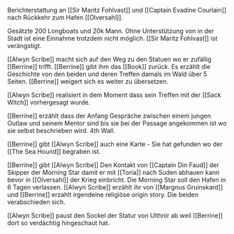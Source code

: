 Berichterstattung an [[Sir Maritz Fohlvast]] und [[Captain Evadine Courlain]] nach Rückkehr zum Hafen [[Olversahl]].

Gesätzte 200 Longboats und 20k Mann. Ohne Unterstützung von in der Stadt ist eine Einnahme trotzdem nicht möglich. [[Sir Maritz Fohlvast]] ist verängstigt.

[[Alwyn Scribe]] macht sich auf den Weg zu den Statuen wo er zufällig [[Berrine]] trifft. [[Berrine]] gibt ihm das [[Book]] zurück. Es erzählt die Geschichte von den beiden und deren Treffen damals im Wald über 5 Seiten. [[Berrine]] weigert sich es weiter zu übersetzen. 

[[Alwyn Scribe]] realisiert in dem Moment dass sein Treffen mit der [[Sack Witch]] vorhergesagt wurde.

[[Berrine]] erzählt dass der Anfang Gespräche zwischen einem jungen Outlaw und seinem Mentor sind bis sie bei der Passage angekommen ist wo sie selbst beschrieben wird. 4th Wall.

[[Berrine]] gibt [[Alwyn Scribe]] auch eine Karte - Sie hat gefunden wo der [[The Sea Hound]] begraben ist.

[[Berrine]] gibt [[Alwyn Scribe]] Den Kontakt von [[Captain Din Faud]] der Skipper der Morning Star damit er mit [[Toria]] nach Suden abhauen kann bevor in [[Olversahl]] der Krieg einbricht. Die Morning Star soll den Hafen in 6 Tagen verlassen. [[Alwyn Scribe]] erzählt ihr von [[Margnus Gruinskard]] und [[Berrine]] erzahlt irgendeine religiöse origin story. Die beiden verabschieden sich.

[[Alwyn Scribe]] paust den Sockel der Statur von Ulthnir ab weil [[Berrine]] dort so verdächtig hingeschaut hat.
